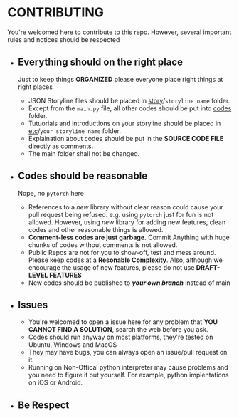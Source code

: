 
# CONTRIBUTING

You're welcomed here to contribute to this repo. However, several important rules and notices should be respected

- ## Everything should on the right place

  Just to keep things __ORGANIZED__ please everyone place right things at right places

  - JSON Storyline files should be placed in [story](/story/)/`storyline name` folder.
  - Except from the `main.py` file, all other codes should be put into [codes](/codes/) folder.
  - Tutuorials and introductions on your storyline should be placed in [etc](/etc/)/`your storyline name` folder.
  - Explaination about codes should be put in the __SOURCE CODE FILE__ directly as comments.
  - The main folder shall not be changed.

- ## Codes should be reasonable

  Nope, no `pytorch` here

  - References to a _new_ library without clear reason could cause your pull request being refused. e.g. using `pytorch` just for fun is not allowed. However, using _new_ library for adding new features, clean codes and other reasonable things is allowed.
  - __Comment-less codes are just garbage.__ Commit Anything with huge chunks of codes without comments is not allowed.
  - Public Repos are not for you to show-off, test and mess around. Please keep codes at a __Resonable Complexity__. Also, although we encourage the usage of new features, please do not use __DRAFT-LEVEL FEATURES__
  - New codes should be published to __*your own branch*__ instead of main

- ## Issues

  - You're welcomed to open a issue here for any problem that __YOU CANNOT FIND A SOLUTION__, search the web before you ask.
  - Codes should run anyway on most platforms, they're tested on Ubuntu, Windows and MacOS
  - They may have bugs, you can always open an issue/pull request on it.
  - Running on Non-Offical python interpreter may cause problems and you need to figure it out yourself. For example, python implentations on iOS or Android.

- ## Be Respect
